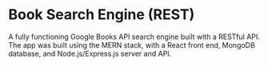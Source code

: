 # Book Search Engine (REST)

A fully functioning Google Books API search engine built with a RESTful API.  
The app was built using the MERN stack, with a React front end, MongoDB database, and Node.js/Express.js server and API.
